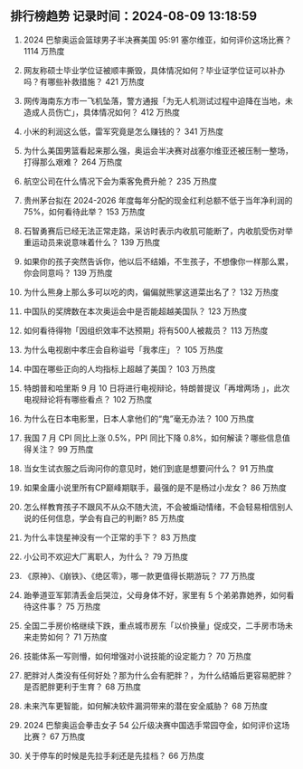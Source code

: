 
## 排行榜趋势 记录时间：2024-08-09 13:18:59
  
  1. 2024 巴黎奥运会篮球男子半决赛美国 95:91 塞尔维亚，如何评价这场比赛？ 1114 万热度
    
  2. 网友称硕士毕业学位证被顺丰撕毁，具体情况如何？毕业证学位证可以补办吗？有哪些补救措施？ 421 万热度
    
  3. 网传海南东方市一飞机坠落，警方通报「为无人机测试过程中迫降在当地，未造成人员伤亡」，具体情况如何？ 412 万热度
    
  4. 小米的利润这么低，雷军究竟是怎么赚钱的？ 341 万热度
    
  5. 为什么美国男篮看起来那么强，奥运会半决赛对战塞尔维亚还被压制一整场，打得那么艰难？ 264 万热度
    
  6. 航空公司在什么情况下会为乘客免费升舱？ 235 万热度
    
  7. 贵州茅台拟在 2024-2026 年度每年分配的现金红利总额不低于当年净利润的 75%，如何看待此举？ 153 万热度
    
  8. 石智勇赛后已经无法正常走路，采访时表示内收肌可能断了，内收肌受伤对举重运动员来说意味着什么？ 139 万热度
    
  9. 如果你的孩子突然告诉你，他以后不结婚，不生孩子，不想像你一样那么累，你会同意吗？ 139 万热度
    
  10. 为什么熊身上那么多可以吃的肉，偏偏就熊掌这道菜出名了？ 132 万热度
    
  11. 中国队的奖牌数在本次奥运会中是否能超越美国队？ 123 万热度
    
  12. 如何看待得物「因组织效率不达预期」将有500人被裁员？ 113 万热度
    
  13. 为什么电视剧中孝庄会自称谥号「我孝庄」？ 105 万热度
    
  14. 中国在哪些正向的人均指标上超越了美国？ 103 万热度
    
  15. 特朗普和哈里斯 9 月 10 日将进行电视辩论，特朗普提议「再增两场 」，此次电视辩论将有哪些看点？ 102 万热度
    
  16. 为什么在日本电影里，日本人拿他们的“鬼”毫无办法？ 100 万热度
    
  17. 我国 7 月 CPI 同比上涨 0.5%，PPI 同比下降 0.8%，如何解读？哪些信息值得关注？ 99 万热度
    
  18. 当女生试衣服之后询问你的意见时，她们到底是想要问什么？ 91 万热度
    
  19. 如果金庸小说里所有CP巅峰期联手，最强的是不是杨过小龙女？ 86 万热度
    
  20. 怎么样教育孩子不跟风不从众不随大流，不会被煽动情绪，不会轻易相信别人说的任何信息，学会有自己的判断? 85 万热度
    
  21. 为什么丰饶星神没有一个正常的手下？ 83 万热度
    
  22. 小公司不欢迎大厂离职人，为什么？ 79 万热度
    
  23. 《原神》、《崩铁》、《绝区零》，哪一款更值得长期游玩？ 77 万热度
    
  24. 跆拳道亚军郭清丢金后哭泣，父母身体不好，家里有 5 个弟弟靠她养，如何看待这件事？ 75 万热度
    
  25. 全国二手房价格继续下跌，重点城市房东「以价换量」促成交，二手房市场未来走势如何？ 71 万热度
    
  26. 技能体系一写则懵，如何增强对小说技能的设定能力？ 70 万热度
    
  27. 肥胖对人类没有任何好处？那为什么会有肥胖？，为什么结婚后更容易肥胖？是否肥胖更利于生育？ 68 万热度
    
  28. 未来汽车更智能，如何解决软件漏洞带来的潜在安全威胁？ 68 万热度
    
  29. 2024 巴黎奥运会拳击女子 54 公斤级决赛中国选手常园夺金，如何评价这场比赛？ 67 万热度
    
  30. 关于停车的时候是先拉手刹还是先挂档？ 66 万热度
    